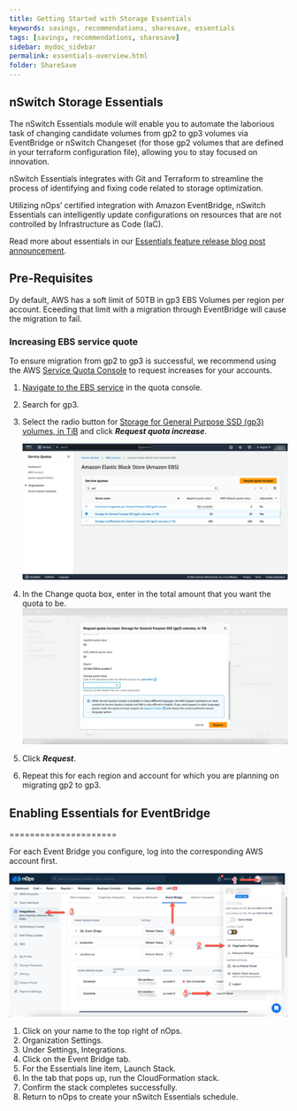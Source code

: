 ```yaml
---
title: Getting Started with Storage Essentials
keywords: savings, recommendations, sharesave, essentials
tags: [savings, recommendations, sharesave]
sidebar: mydoc_sidebar
permalink: essentials-overview.html
folder: ShareSave
---
```


## nSwitch Storage Essentials

The nSwitch Essentials module will enable you to automate the laborious task of changing candidate volumes from gp2 to gp3 volumes via EventBridge or nSwitch Changeset (for those gp2 volumes that are defined in your terraform configuration file), allowing you to stay focused on innovation.


nSwitch Essentials integrates with Git and Terraform to streamline the process of identifying and fixing code related to storage optimization. 


Utilizing nOps’ certified integration with Amazon EventBridge, nSwitch Essentials can intelligently update configurations on resources that are not controlled by Infrastructure as Code (IaC). 

Read more about essentials in our [Essentials feature release blog post announcement](https://www.nops.io/blog/nops-announces-nswitch-essentials-for-cloud-storage-optimization/).


## Pre-Requisites ##
Dy default, AWS has a soft limit of 50TB in gp3 EBS Volumes per region per account.  Eceeding that limit with a migration through EventBridge will cause the migration to fail.

### Increasing EBS service quote ###
To ensure migration from gp2 to gp3 is successful, we recommend using the AWS [Service Quota Console](https://console.aws.amazon.com/servicequotas/home) to request increases for your accounts.

1. [Navigate to the EBS service](https://console.aws.amazon.com/servicequotas/home/services/ebs/quotas) in the quota console.
1. Search for gp3.
1. Select the radio button for [Storage for General Purpose SSD (gp3) volumes, in TiB](https://console.aws.amazon.com/servicequotas/home/services/ebs/quotas/L-7A658B76) and click _**Request quota increase**_.

    ![](/tmpimg/storagequota001.png)
1. In the Change quota box, enter in the total amount that you want the quota to be.
    ![](/tmpimg/gp3_enter_quota.png)
1. Click _**Request**_.
1. Repeat this for each region and account for which you are planning on migrating gp2 to gp3.








## Enabling Essentials for EventBridge ##
=====================

For each Event Bridge you configure, log into the corresponding AWS account first.

![](/tmpimg/essentials001.png)

1. Click on your name to the top right of nOps.
2. Organization Settings.
3. Under Settings, Integrations.
4. Click on the Event Bridge tab.
5. For the Essentials line item, Launch Stack.
6. In the tab that pops up, run the CloudFormation stack.
7. Confirm the stack completes successfully.
8. Return to nOps to create your nSwitch Essentials schedule.

